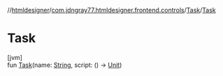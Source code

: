//[htmldesigner](../../../index.md)/[com.jdngray77.htmldesigner.frontend.controls](../index.md)/[Task](index.md)/[Task](-task.md)

# Task

[jvm]\
fun [Task](-task.md)(name: [String](https://kotlinlang.org/api/latest/jvm/stdlib/kotlin/-string/index.html), script: () -&gt; [Unit](https://kotlinlang.org/api/latest/jvm/stdlib/kotlin/-unit/index.html))
